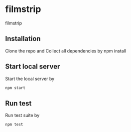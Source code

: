 # filmstrip
 filmstrip

## Installation
Clone the repo and 
Collect all dependencies by npm install

## Start local server
Start the local server by 
```bash
npm start
```

## Run test
Run test suite by 
```bash
npm test
```
